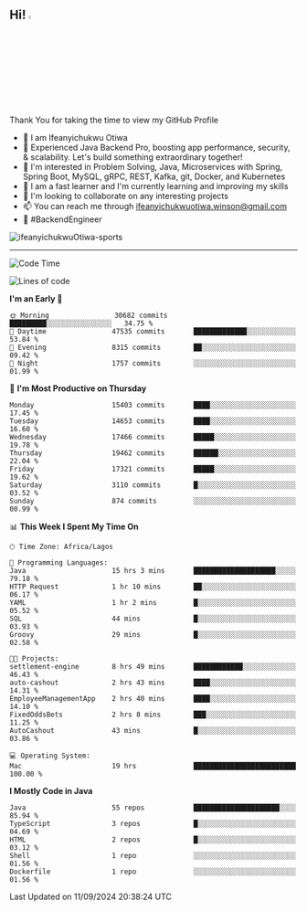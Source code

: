 <!-- BLOG-POST-LIST:START --><!-- BLOG-POST-LIST:END -->

## Hi! <img src="https://media.giphy.com/media/hvRJCLFzcasrR4ia7z/giphy.gif" width="4%"> 

Thank You for taking the time to view my GitHub Profile

- 👋 I am Ifeanyichukwu Otiwa
- 🚀 Experienced Java Backend Pro, boosting app performance, security, & scalability. Let's build something extraordinary together!
- 👀 I'm interested in Problem Solving, Java, Microservices with Spring, Spring Boot, MySQL, gRPC, REST, Kafka, git, Docker, and Kubernetes
- 🌱 I am a fast learner and I'm currently learning and improving my skills
- 💞️ I'm looking to collaborate on any interesting projects
- 📫 You can reach me through ifeanyichukwuotiwa.winson@gmail.com
- 🚀 #BackendEngineer

<p align="left" marginTop="10px"> <img src="https://komarev.com/ghpvc/?username=ifeanyichukwuOtiwa-sports&label=Profile%20views&color=0e75b6&style=for-the-badge" alt="ifeanyichukwuOtiwa-sports" /> </p>

***

<!--START_SECTION:waka-->
![Code Time](http://img.shields.io/badge/Code%20Time-2%2C887%20hrs%2052%20mins-blue)

![Lines of code](https://img.shields.io/badge/From%20Hello%20World%20I%27ve%20Written-21.5%20million%20lines%20of%20code-blue)

**I'm an Early 🐤** 

```text
🌞 Morning                30682 commits       █████████░░░░░░░░░░░░░░░░   34.75 % 
🌆 Daytime                47535 commits       █████████████░░░░░░░░░░░░   53.84 % 
🌃 Evening                8315 commits        ██░░░░░░░░░░░░░░░░░░░░░░░   09.42 % 
🌙 Night                  1757 commits        ░░░░░░░░░░░░░░░░░░░░░░░░░   01.99 % 
```
📅 **I'm Most Productive on Thursday** 

```text
Monday                   15403 commits       ████░░░░░░░░░░░░░░░░░░░░░   17.45 % 
Tuesday                  14653 commits       ████░░░░░░░░░░░░░░░░░░░░░   16.60 % 
Wednesday                17466 commits       █████░░░░░░░░░░░░░░░░░░░░   19.78 % 
Thursday                 19462 commits       ██████░░░░░░░░░░░░░░░░░░░   22.04 % 
Friday                   17321 commits       █████░░░░░░░░░░░░░░░░░░░░   19.62 % 
Saturday                 3110 commits        █░░░░░░░░░░░░░░░░░░░░░░░░   03.52 % 
Sunday                   874 commits         ░░░░░░░░░░░░░░░░░░░░░░░░░   00.99 % 
```


📊 **This Week I Spent My Time On** 

```text
🕑︎ Time Zone: Africa/Lagos

💬 Programming Languages: 
Java                     15 hrs 3 mins       ████████████████████░░░░░   79.18 % 
HTTP Request             1 hr 10 mins        ██░░░░░░░░░░░░░░░░░░░░░░░   06.17 % 
YAML                     1 hr 2 mins         █░░░░░░░░░░░░░░░░░░░░░░░░   05.52 % 
SQL                      44 mins             █░░░░░░░░░░░░░░░░░░░░░░░░   03.93 % 
Groovy                   29 mins             █░░░░░░░░░░░░░░░░░░░░░░░░   02.58 % 

🐱‍💻 Projects: 
settlement-engine        8 hrs 49 mins       ████████████░░░░░░░░░░░░░   46.43 % 
auto-cashout             2 hrs 43 mins       ████░░░░░░░░░░░░░░░░░░░░░   14.31 % 
EmployeeManagementApp    2 hrs 40 mins       ████░░░░░░░░░░░░░░░░░░░░░   14.10 % 
FixedOddsBets            2 hrs 8 mins        ███░░░░░░░░░░░░░░░░░░░░░░   11.25 % 
AutoCashout              43 mins             █░░░░░░░░░░░░░░░░░░░░░░░░   03.86 % 

💻 Operating System: 
Mac                      19 hrs              █████████████████████████   100.00 % 
```

**I Mostly Code in Java** 

```text
Java                     55 repos            █████████████████████░░░░   85.94 % 
TypeScript               3 repos             █░░░░░░░░░░░░░░░░░░░░░░░░   04.69 % 
HTML                     2 repos             █░░░░░░░░░░░░░░░░░░░░░░░░   03.12 % 
Shell                    1 repo              ░░░░░░░░░░░░░░░░░░░░░░░░░   01.56 % 
Dockerfile               1 repo              ░░░░░░░░░░░░░░░░░░░░░░░░░   01.56 % 
```




 Last Updated on 11/09/2024 20:38:24 UTC
<!--END_SECTION:waka-->

<!--
<p align="center">
![trophy](https://github-profile-trophy.vercel.app/?username=ifeanyichukwuOtiwa-sports&theme=onedark) (https://github.com/ryo-ma/github-profile-trophy)
</p>
-->

<!---
ifeanyi-otiwa/ifeanyi-otiwa is a ✨ special ✨ repository because its `README.md` (this file) appears on your GitHub profile.
You can click the Preview link to take a look at your changes.
--->
